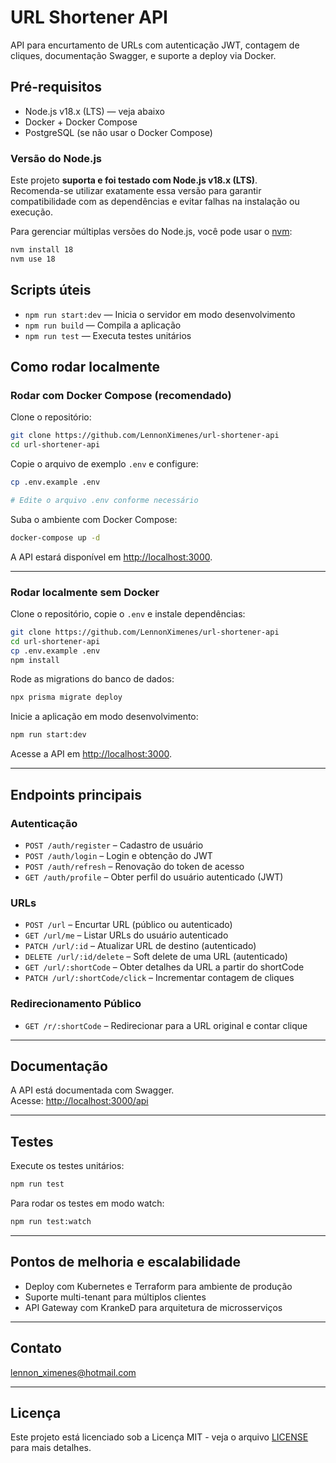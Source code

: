 # URL Shortener API

API para encurtamento de URLs com autenticação JWT, contagem de cliques, documentação Swagger, e suporte a deploy via Docker.

## Pré-requisitos

- Node.js v18.x (LTS) — veja abaixo
- Docker + Docker Compose
- PostgreSQL (se não usar o Docker Compose)

### Versão do Node.js

Este projeto **suporta e foi testado com Node.js v18.x (LTS)**.  
Recomenda-se utilizar exatamente essa versão para garantir compatibilidade com as dependências e evitar falhas na instalação ou execução.

Para gerenciar múltiplas versões do Node.js, você pode usar o [nvm](https://github.com/nvm-sh/nvm):

```bash
nvm install 18
nvm use 18
```

## Scripts úteis

- `npm run start:dev` — Inicia o servidor em modo desenvolvimento
- `npm run build` — Compila a aplicação
- `npm run test` — Executa testes unitários

## Como rodar localmente

### Rodar com Docker Compose (recomendado)

Clone o repositório:

```bash
git clone https://github.com/LennonXimenes/url-shortener-api
cd url-shortener-api
```

Copie o arquivo de exemplo `.env` e configure:

```bash
cp .env.example .env

# Edite o arquivo .env conforme necessário

```

Suba o ambiente com Docker Compose:

```bash
docker-compose up -d
```

A API estará disponível em [http://localhost:3000](http://localhost:3000).

---

### Rodar localmente sem Docker

Clone o repositório, copie o `.env` e instale dependências:

```bash
git clone https://github.com/LennonXimenes/url-shortener-api
cd url-shortener-api
cp .env.example .env
npm install
```

Rode as migrations do banco de dados:

```bash
npx prisma migrate deploy
```

Inicie a aplicação em modo desenvolvimento:

```bash
npm run start:dev
```

Acesse a API em [http://localhost:3000](http://localhost:3000).

---

## Endpoints principais

### Autenticação

- `POST /auth/register` – Cadastro de usuário
- `POST /auth/login` – Login e obtenção do JWT
- `POST /auth/refresh` – Renovação do token de acesso
- `GET /auth/profile` – Obter perfil do usuário autenticado (JWT)

### URLs

- `POST /url` – Encurtar URL (público ou autenticado)
- `GET /url/me` – Listar URLs do usuário autenticado
- `PATCH /url/:id` – Atualizar URL de destino (autenticado)
- `DELETE /url/:id/delete` – Soft delete de uma URL (autenticado)
- `GET /url/:shortCode` – Obter detalhes da URL a partir do shortCode
- `PATCH /url/:shortCode/click` – Incrementar contagem de cliques

### Redirecionamento Público

- `GET /r/:shortCode` – Redirecionar para a URL original e contar clique

---

## Documentação

A API está documentada com Swagger.  
Acesse: [http://localhost:3000/api](http://localhost:3000/api)

---

## Testes

Execute os testes unitários:

```bash
npm run test
```

Para rodar os testes em modo watch:

```bash
npm run test:watch
```

---

## Pontos de melhoria e escalabilidade

- Deploy com Kubernetes e Terraform para ambiente de produção
- Suporte multi-tenant para múltiplos clientes
- API Gateway com KrankeD para arquitetura de microsserviços

---

## Contato

lennon_ximenes@hotmail.com

---

## Licença

Este projeto está licenciado sob a Licença MIT - veja o arquivo [LICENSE](LICENSE) para mais detalhes.
